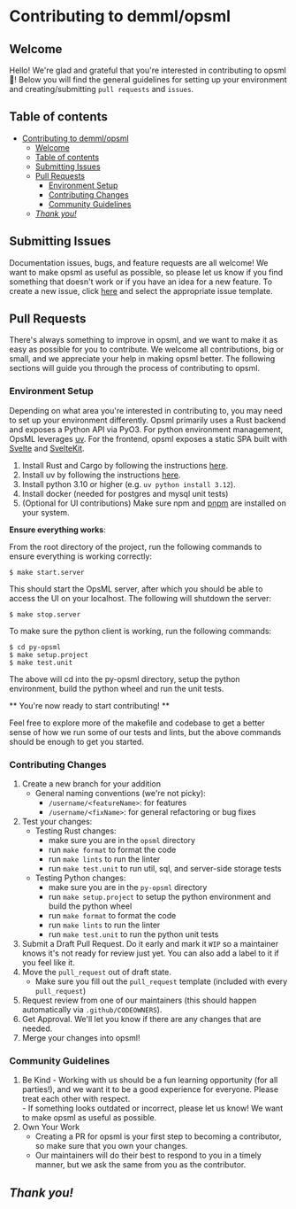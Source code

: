 # Contributing to demml/opsml

## Welcome
Hello! We're glad and grateful that you're interested in contributing to opsml :tada:! Below you will find the general guidelines for setting up your environment and creating/submitting `pull requests` and `issues`.

## Table of contents

- [Contributing to demml/opsml](#contributing-to-demmlopsml)
  - [Welcome](#welcome)
  - [Table of contents](#table-of-contents)
  - [Submitting Issues](#submitting-issues)
  - [Pull Requests](#pull-requests)
    - [Environment Setup](#environment-setup)
    - [Contributing Changes](#contributing-changes)
    - [Community Guidelines](#community-guidelines)
  - [_Thank you!_](#thank-you)


## Submitting Issues

Documentation issues, bugs, and feature requests are all welcome! We want to make opsml as useful as possible, so please let us know if you find something that doesn't work or if you have an idea for a new feature. To create a new issue, click [here](https://github.com/demml/opsml/issues/new/choose) and select the appropriate issue template.

## Pull Requests 

There's always something to improve in opsml, and we want to make it as easy as possible for you to contribute. We welcome all contributions, big or small, and we appreciate your help in making opsml better. The following sections will guide you through the process of contributing to opsml.

### Environment Setup

Depending on what area you're interested in contributing to, you may need to set up your environment differently. Opsml primarily uses a Rust backend and exposes a Python API via PyO3. For python environment management, OpsML leverages [uv](https://docs.astral.sh/uv/). For the frontend, opsml exposes a static SPA built with [Svelte](https://svelte.dev/) and [SvelteKit](https://svelte.dev/docs/kit/introduction).

1. Install Rust and Cargo by following the instructions [here](https://www.rust-lang.org/tools/install).
2. Install uv by following the instructions [here](https://docs.astral.sh/uv/getting-started/installation/).
3. Install python 3.10 or higher (e.g. `uv python install 3.12`).
4. Install docker (needed for postgres and mysql unit tests)
5. (Optional for UI contributions) Make sure npm and [pnpm](https://pnpm.io/installation) are installed on your system.

**Ensure everything works**:

From the root directory of the project, run the following commands to ensure everything is working correctly:

```console
$ make start.server
```

This should start the OpsML server, after which you should be able to access the UI on your localhost. The following will shutdown the server:

```console
$ make stop.server
```

To make sure the python client is working, run the following commands:

```console
$ cd py-opsml
$ make setup.project
$ make test.unit
```

The above will cd into the py-opsml directory, setup the python environment, build the python wheel and run the unit tests.

** You're now ready to start contributing! **

Feel free to explore more of the makefile and codebase to get a better sense of how we run some of our tests and lints, but the above commands should be enough to get you started.

### Contributing Changes
1. Create a new branch for your addition
   * General naming conventions (we're not picky):
      * `/username/<featureName>`: for features
      * `/username/<fixName>`: for general refactoring or bug fixes
2. Test your changes:
   - Testing Rust changes:
     - make sure you are in the `opsml` directory
     - run `make format` to format the code
     - run `make lints` to run the linter
     - run `make test.unit` to run util, sql, and server-side storage tests
   - Testing Python changes:
     - make sure you are in the `py-opsml` directory
     - run `make setup.project` to setup the python environment and build the python wheel
     - run `make format` to format the code
     - run `make lints` to run the linter
     - run `make test.unit` to run the python unit tests
3. Submit a Draft Pull Request. Do it early and mark it `WIP` so a maintainer knows it's not ready for review just yet. You can also add a label to it if you feel like it.
4. Move the `pull_request` out of draft state.
   * Make sure you fill out the `pull_request` template (included with every `pull_request`)
5. Request review from one of our maintainers (this should happen automatically via `.github/CODEOWNERS`). 
6. Get Approval. We'll let you know if there are any changes that are needed. 
7. Merge your changes into opsml!


### Community Guidelines
  1. Be Kind
    - Working with us should be a fun learning opportunity (for all parties!), and we want it to be a good experience for everyone. Please treat each other with respect.  
    - If something looks outdated or incorrect, please let us know! We want to make opsml as useful as possible. 
  2. Own Your Work
     * Creating a PR for opsml is your first step to becoming a contributor, so make sure that you own your changes. 
     * Our maintainers will do their best to respond to you in a timely manner, but we ask the same from you as the contributor. 

## _Thank you!_
